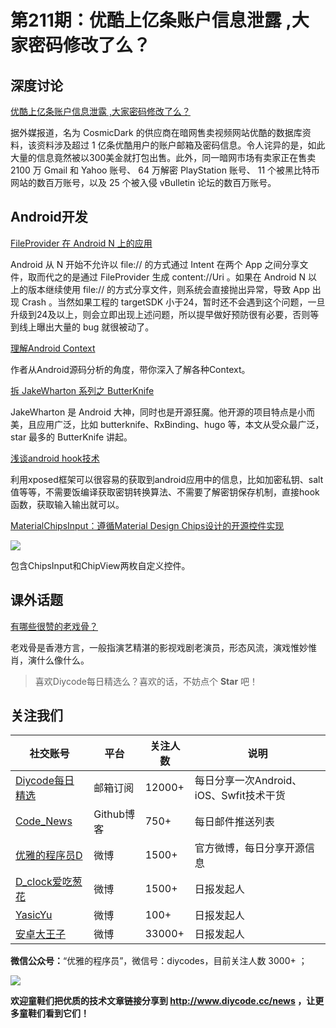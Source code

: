 # 第211期：优酷上亿条账户信息泄露 ,大家密码修改了么？

## 深度讨论

[优酷上亿条账户信息泄露 ,大家密码修改了么？](https://www.diycode.cc/topics/756)

据外媒报道，名为 CosmicDark 的供应商在暗网售卖视频网站优酷的数据库资料，该资料涉及超过 1 亿条优酷用户的账户邮箱及密码信息。令人诧异的是，如此大量的信息竟然被以300美金就打包出售。此外，同一暗网市场有卖家正在售卖 2100 万 Gmail 和 Yahoo 账号、 64 万解密 PlayStation 账号、 11 个被黑比特币网站的数百万账号，以及 25 个被入侵 vBulletin 论坛的数百万账号。

## Android开发

[FileProvider 在 Android N 上的应用](https://www.diycode.cc/news/2322)

Android 从 N 开始不允许以 file:// 的方式通过 Intent 在两个 App 之间分享文件，取而代之的是通过 FileProvider 生成 content://Uri 。如果在 Android N 以上的版本继续使用 file:// 的方式分享文件，则系统会直接抛出异常，导致 App 出现 Crash 。当然如果工程的 targetSDK 小于24，暂时还不会遇到这个问题，一旦升级到24及以上，则会立即出现上述问题，所以提早做好预防很有必要，否则等到线上曝出大量的 bug 就很被动了。

[理解Android Context](https://www.diycode.cc/news/2329)

作者从Android源码分析的角度，带你深入了解各种Context。

[拆 JakeWharton 系列之 ButterKnife](https://www.diycode.cc/news/2330)

JakeWharton 是 Android 大神，同时也是开源狂魔。他开源的项目特点是小而美，且应用广泛，比如 butterknife、RxBinding、hugo 等，本文从受众最广泛，star 最多的 ButterKnife 讲起。

[浅谈android hook技术](https://www.diycode.cc/news/2331)

利用xposed框架可以很容易的获取到android应用中的信息，比如加密私钥、salt值等等，不需要饭编译获取密钥转换算法、不需要了解密钥保存机制，直接hook函数，获取输入输出就可以。

[MaterialChipsInput：遵循Material Design Chips设计的开源控件实现](https://github.com/pchmn/MaterialChipsInput)

![](https://github.com/pchmn/MaterialChipsInput/raw/master/docs/demo2.gif)

包含ChipsInput和ChipView两枚自定义控件。

## 课外话题

[有哪些很赞的老戏骨？](https://www.zhihu.com/question/37885169)

老戏骨是香港方言，一般指演艺精湛的影视戏剧老演员，形态风流，演戏惟妙惟肖，演什么像什么。

> 喜欢Diycode每日精选么？喜欢的话，不妨点个 **Star** 吧！

## 关注我们

| 社交账号  |  平台  | 关注人数 | 说明 |
| -------- | -------- | -------- | -------- |
| [Diycode每日精选](http://list.qq.com/cgi-bin/qf_invite?id=d469993d2c888e971c0fbb2309c4d84256968386b126b967)|   邮箱订阅  | 12000+ | 每日分享一次Android、iOS、Swfit技术干货  |
| [Code_News](https://github.com/DiyCodes/code_news) |    Github博客  |750+ | 每日邮件推送列表  |
| [优雅的程序员D](http://weibo.com/u/5891258264) |   微博  | 1500+ | 官方微博，每日分享开源信息  |
| [D_clock爱吃葱花](http://weibo.com/u/2480694892)  |   微博  | 1500+ | 日报发起人  |
|[YasicYu](http://weibo.com/3917305697)  |   微博  | 100+ | 日报发起人  |
|[安卓大王子](http://weibo.com/apkbus/)   |   微博  | 33000+ | 日报发起人  |

**微信公众号：**“优雅的程序员”，微信号：diycodes，目前关注人数 3000+ ；

![](http://upload-images.jianshu.io/upload_images/1846413-b42abfa70f909099.jpg?imageMogr2/auto-orient/strip%7CimageView2/2/w/1240)

**欢迎童鞋们把优质的技术文章链接分享到 http://www.diycode.cc/news ，让更多童鞋们看到它们！**

